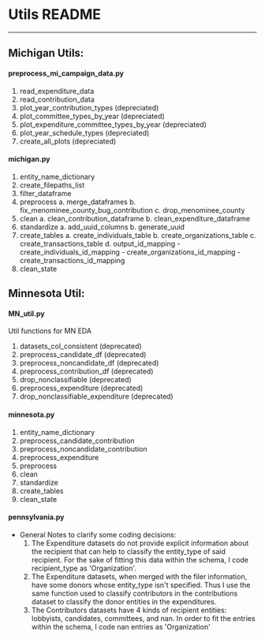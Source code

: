 # Utils README
---

## Michigan Utils:
#### preprocess_mi_campaign_data.py
1. read_expenditure_data
2. read_contribution_data
3. plot_year_contribution_types (depreciated)
4. plot_committee_types_by_year (depreciated)
5. plot_expenditure_committee_types_by_year (depreciated)
6. plot_year_schedule_types (depreciated)
7. create_all_plots (depreciated)

#### michigan.py
1. entity_name_dictionary
2. create_filepaths_list
3. filter_dataframe
4. preprocess
    a. merge_dataframes
    b. fix_menominee_county_bug_contribution
    c. drop_menominee_county
5. clean
    a. clean_contribution_dataframe
    b. clean_expenditure_dataframe
6. standardize
    a. add_uuid_columns
    b. generate_uuid
7. create_tables
    a. create_individuals_table
    b. create_organizations_table
    c. create_transactions_table
    d. output_id_mapping
        - create_individuals_id_mapping
        - create_organizations_id_mapping
        - create_transactions_id_mapping
8. clean_state

## Minnesota Util:
#### MN_util.py

Util functions for MN EDA
1. datasets_col_consistent (deprecated)
2. preprocess_candidate_df (deprecated)
3. preprocess_noncandidate_df (deprecated)
4. preprocess_contribution_df (deprecated)
5. drop_nonclassifiable (deprecated)
6. preprocess_expenditure (deprecated)
7. drop_nonclassifiable_expenditure (deprecated)

#### minnesota.py
1. entity_name_dictionary
2. preprocess_candidate_contribution
3. preprocess_noncandidate_contribution
4. preprocess_expenditure
5. preprocess
6. clean
7. standardize
8. create_tables
9. clean_state

#### pennsylvania.py
- General Notes to clarify some coding decisions:
    1. The Expenditure datasets do not provide explicit information about the
    recipient that can help to classify the entity_type of said recipient. For
    the sake of fitting this data within the schema, I code recipient_type as
    'Organization'.
    2. The Expenditure datasets, when merged with the filer information, have
    some donors whose entity_type isn't specified. Thus I use the same
    function used to classify contributors in the contributions dataset to
    classify the donor entities in the expenditures.
    3. The Contributors datasets have 4 kinds of recipient entities: lobbyists,
    candidates, committees, and nan. In order to fit the entries within the
    schema, I code nan entries as 'Organization'